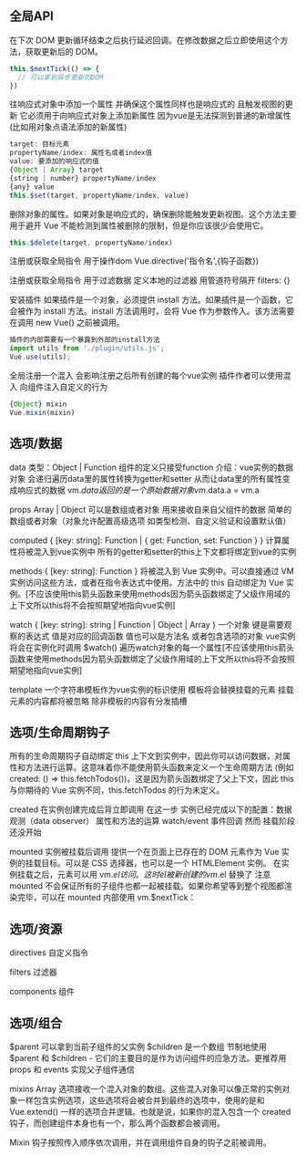 ## 全局API
在下次 DOM 更新循环结束之后执行延迟回调。在修改数据之后立即使用这个方法，获取更新后的 DOM。
```js
this.$nextTick(() => {
  // 可以拿到异步更新的DOM
})
```

往响应式对象中添加一个属性 并确保这个属性同样也是响应式的 且触发视图的更新 它必须用于向响应式对象上添加新属性 因为vue是无法探测到普通的新增属性(比如用对象点语法添加的新属性)
```js
target: 目标元素 
propertyName/index: 属性名或者index值
value: 要添加的响应式的值
{Object | Array} target
{string | number} propertyName/index
{any} value
this.$set(target, propertyName/index, value)
```

删除对象的属性。如果对象是响应式的，确保删除能触发更新视图。这个方法主要用于避开 Vue 不能检测到属性被删除的限制，但是你应该很少会使用它。
```js
this.$delete(target, propertyName/index)
```

注册或获取全局指令 用于操作dom
Vue.directive('指令名',{钩子函数})

注册或获取全局指令 用于过滤数据
定义本地的过滤器 用管道符号隔开
filters: {}

安装插件 如果插件是一个对象，必须提供 install 方法。如果插件是一个函数，它会被作为 install 方法。install 方法调用时，会将 Vue 作为参数传入。该方法需要在调用 new Vue() 之前被调用。
```js
插件的内部需要有一个暴露到外部的install方法
import utils from './plugin/utils.js';
Vue.use(utils);
```

全局注册一个混入 会影响注册之后所有创建的每个vue实例 插件作者可以使用混入 向组件注入自定义的行为
```js
{Object} mixin
Vue.mixin(mixin)
```

## 选项/数据
data 类型：Object | Function
组件的定义只接受function
介绍：vue实例的数据对象 会递归遍历data里的属性转换为getter和setter 从而让data里的所有属性变成响应式的数据 vm.$data 返回的是一个原始数据对象 vm.$data.a = vm.a

props Array<string> | Object
可以是数组或者对象 用来接收自来自父组件的数据 简单的数组或者对象（对象允许配置高级选项 如类型检测、自定义验证和设置默认值）

computed { [key: string]: Function | { get: Function, set: Function } }
计算属性将被混入到vue实例中 所有的getter和setter的this上下文都将绑定到vue的实例

methods { [key: string]: Function }
将被混入到 Vue 实例中。可以直接通过 VM 实例访问这些方法，或者在指令表达式中使用。方法中的 this 自动绑定为 Vue 实例。[不应该使用this箭头函数来使用methods因为箭头函数绑定了父级作用域的上下文所以this将不会按照期望地指向vue实例]

watch { [key: string]: string | Function | Object | Array }
一个对象 键是需要观察的表达式 值是对应的回调函数 值也可以是方法名 或者包含选项的对象 vue实例将会在实例化时调用 $watch() 遍历watch对象的每一个属性[不应该使用this箭头函数来使用methods因为箭头函数绑定了父级作用域的上下文所以this将不会按照期望地指向vue实例]

template 一个字符串模板作为vue实例的标识使用 模板将会替换挂载的元素 挂载元素的内容都将被忽略 除非模板的内容有分发插槽

## 选项/生命周期钩子
所有的生命周期钩子自动绑定 this 上下文到实例中，因此你可以访问数据，对属性和方法进行运算。这意味着你不能使用箭头函数来定义一个生命周期方法 (例如 created: () => this.fetchTodos())。这是因为箭头函数绑定了父上下文，因此 this 与你期待的 Vue 实例不同，this.fetchTodos 的行为未定义。

created 在实例创建完成后背立即调用 在这一步 实例已经完成以下的配置：数据观测（data observer） 属性和方法的运算 watch/event 事件回调 然而 挂载阶段还没开始

mounted 实例被挂载后调用 提供一个在页面上已存在的 DOM 元素作为 Vue 实例的挂载目标。可以是 CSS 选择器，也可以是一个 HTMLElement 实例。
在实例挂载之后，元素可以用 vm.$el 访问。
这时 el 被新创建的 vm.$el 替换了
注意 mounted 不会保证所有的子组件也都一起被挂载。如果你希望等到整个视图都渲染完毕，可以在 mounted 内部使用 vm.$nextTick：

## 选项/资源
directives 自定义指令

filters 过滤器

components 组件

## 选项/组合
$parent 可以拿到当前子组件的父实例
$children 是一个数组 节制地使用 $parent 和 $children - 它们的主要目的是作为访问组件的应急方法。更推荐用 props 和 events 实现父子组件通信

mixins Array<Object>
选项接收一个混入对象的数组。这些混入对象可以像正常的实例对象一样包含实例选项，这些选项将会被合并到最终的选项中，使用的是和 Vue.extend() 一样的选项合并逻辑。也就是说，如果你的混入包含一个 created 钩子，而创建组件本身也有一个，那么两个函数都会被调用。

Mixin 钩子按照传入顺序依次调用，并在调用组件自身的钩子之前被调用。




